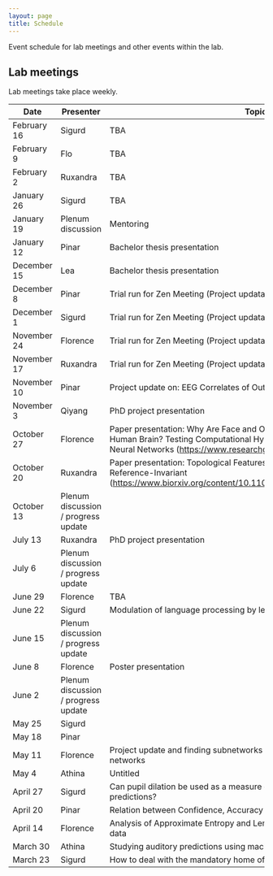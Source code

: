 ```yaml
---
layout: page
title: Schedule
---
```


Event schedule for lab meetings and other events within the lab.

## Lab meetings

Lab meetings take place weekly.<br>


| Date | Presenter  | Topic |
| --- | --- | --- |
| February 16 | Sigurd | TBA |
| February 9 | Flo | TBA |
| February 2 | Ruxandra | TBA |
| January 26 | Sigurd | TBA |
| January 19 | Plenum discussion | Mentoring |
| January 12 | Pinar | Bachelor thesis presentation |
| December 15 | Lea | Bachelor thesis presentation |
| December 8 | Pinar | Trial run for Zen Meeting (Project updata) |
| December 1 | Sigurd | Trial run for Zen Meeting (Project updata) |
| November 24 | Florence | Trial run for Zen Meeting (Project updata) |
| November 17 | Ruxandra | Trial run for Zen Meeting (Project updata) |
| November 10 | Pinar | Project update on: EEG Correlates of Outcome Representation|
| November 3 | Qiyang | PhD project presentation |
| October 27 | Florence | Paper presentation: Why Are Face and Object Processing Segregated in the Human Brain? Testing Computational Hypotheses with Deep Convolutional Neural Networks (https://www.researchgate.net/publication/335435825) |
| October 20 | Ruxandra | Paper presentation: Topological Features of Electroencephalography are Reference-Invariant (https://www.biorxiv.org/content/10.1101/2020.09.25.311829v1.abstract) |
| October 13 | Plenum discussion / progress update |  |
| July 13 | Ruxandra | PhD project presentation |
| July 6 | Plenum discussion / progress update |  |
| June 29 | Florence | TBA |
| June 22 | Sigurd | Modulation of language processing by level of consciousness |
| June 15 | Plenum discussion / progress update |  |
| June 8 | Florence | Poster presentation |
| June 2 | Plenum discussion / progress update |  |
| May 25 | Sigurd |  |
| May 18 | Pinar |  |
| May 11 | Florence | Project update and finding subnetworks in trained and untrained neural networks |
| May 4 | Athina | Untitled |
| April 27 | Sigurd | Can pupil dilation be used as a measure of response to violation of auditory predictions? |
| April 20 | Pinar | Relation between Confidence, Accuracy and Noise |
| April 14 | Florence | Analysis of Approximate Entropy and Lempel-Ziv Complexity on synthetic data |
| March 30 | Athina | Studying auditory predictions using machine learning and MEG recordings |
| March 23 | Sigurd | How to deal with the mandatory home office situation |
